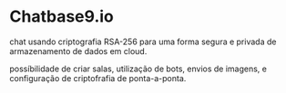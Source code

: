 # Chatbase9.io

chat usando criptografia RSA-256 para uma forma segura e privada de armazenamento de dados em cloud.

possíbilidade de criar salas, utilização de bots, envios de imagens, e configuração de criptofrafia de ponta-a-ponta.
